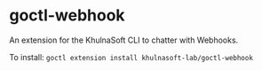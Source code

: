 # goctl-webhook

An extension for the KhulnaSoft CLI to chatter with Webhooks. 

To install: `goctl extension install khulnasoft-lab/goctl-webhook`
